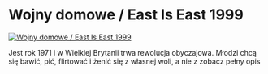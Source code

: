 Wojny domowe / East Is East 1999 
=============
[![Wojny domowe / East Is East 1999 ](http://vidos.pl/images/player.gif)](http://vidos.pl/wojny-domowe-east-is-east-1999)

 Jest rok 1971 i w Wielkiej Brytanii trwa rewolucja obyczajowa. Młodzi chcą się bawić, pić, flirtować i żenić się z własnej woli, a nie z zobacz pełny opis
